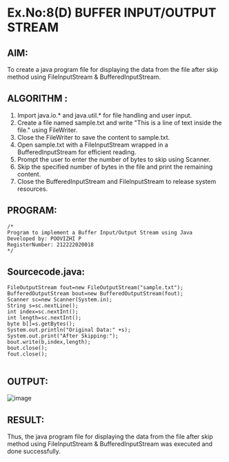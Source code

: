 # Ex.No:8(D) BUFFER INPUT/OUTPUT STREAM

## AIM:
 To create a java program file for displaying the data from the file after skip method using FileInputStream & BufferedInputStream.

## ALGORITHM :
1.	Import java.io.* and java.util.* for file handling and user input.
2.	Create a file named sample.txt and write "This is a line of text inside the file." using FileWriter.
3.	Close the FileWriter to save the content to sample.txt.
4.	Open sample.txt with a FileInputStream wrapped in a BufferedInputStream for efficient reading.
5.	Prompt the user to enter the number of bytes to skip using Scanner.
6.	Skip the specified number of bytes in the file and print the remaining content.
7.	Close the BufferedInputStream and FileInputStream to release system resources.


## PROGRAM:
 ```
/*
Program to implement a Buffer Input/Output Stream using Java
Developed by: POOVIZHI P
RegisterNumber: 212222020018 
*/
```

## Sourcecode.java:
```
FileOutputStream fout=new FileOutputStream("sample.txt");    
BufferedOutputStream bout=new BufferedOutputStream(fout);  
Scanner sc=new Scanner(System.in);
String s=sc.nextLine();
int index=sc.nextInt();
int length=sc.nextInt();
byte b[]=s.getBytes();    
System.out.println("Original Data:" +s);
System.out.print("After Skipping:");
bout.write(b,index,length);    
bout.close();    
fout.close();    
       
```
## OUTPUT:

![image](https://github.com/user-attachments/assets/a6e22b43-d4d8-49b0-88a7-1f0d06f7a6a5)


## RESULT:
Thus, the java program file for displaying the data from the file after skip method using FileInputStream & BufferedInputStream was executed and done successfully.


